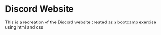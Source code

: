 # Discord Website

This is a recreation of the Discord website created as a bootcamp exercise using html and css